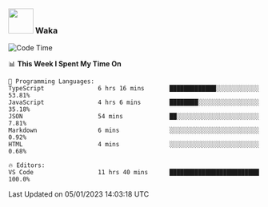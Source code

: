 ### <img src="https://media.giphy.com/media/VgCDAzcKvsR6OM0uWg/giphy.gif" width="50"> Waka

  <!--START_SECTION:waka-->
![Code Time](http://img.shields.io/badge/Code%20Time-1%2C153%20hrs%2055%20mins-blue)

📊 **This Week I Spent My Time On** 

```text
💬 Programming Languages: 
TypeScript               6 hrs 16 mins       █████████████░░░░░░░░░░░░   53.81% 
JavaScript               4 hrs 6 mins        ████████░░░░░░░░░░░░░░░░░   35.18% 
JSON                     54 mins             ██░░░░░░░░░░░░░░░░░░░░░░░   7.81% 
Markdown                 6 mins              ░░░░░░░░░░░░░░░░░░░░░░░░░   0.92% 
HTML                     4 mins              ░░░░░░░░░░░░░░░░░░░░░░░░░   0.68%

🔥 Editors: 
VS Code                  11 hrs 40 mins      █████████████████████████   100.0%

```


 Last Updated on 05/01/2023 14:03:18 UTC
<!--END_SECTION:waka-->
